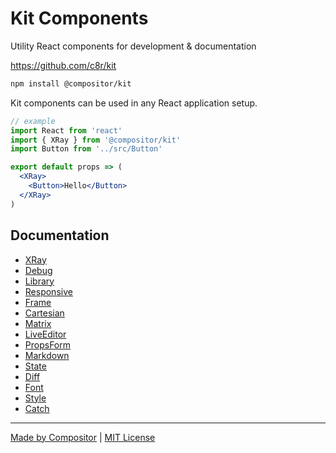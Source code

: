 # Kit Components

Utility React components for development & documentation

https://github.com/c8r/kit

```sh
npm install @compositor/kit
```

Kit components can be used in any React application setup.

```jsx
// example
import React from 'react'
import { XRay } from '@compositor/kit'
import Button from '../src/Button'

export default props => (
  <XRay>
    <Button>Hello</Button>
  </XRay>
)
```

## Documentation

- [XRay](../docs/XRay.md)
- [Debug](../docs/Debug.md)
- [Library](../docs/Library.md)
- [Responsive](../docs/Responsive.md)
- [Frame](../docs/Frame.md)
- [Cartesian](../docs/Cartesian.md)
- [Matrix](../docs/Matrix.md)
- [LiveEditor](../docs/LiveEditor.md)
- [PropsForm](../docs/PropsForm.md)
- [Markdown](../docs/Markdown.md)
- [State](../docs/State.md)
- [Diff](../docs/Diff.md)
- [Font](../docs/Font.md)
- [Style](../docs/Style.md)
- [Catch](../docs/Catch.md)

---

[Made by Compositor](https://compositor.io/)
|
[MIT License](license)
